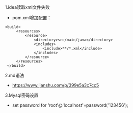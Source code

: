1.idea读取xml文件失败
- pom.xml增加配置：
```$xslt
<build>  
     <resources>  
         <resource>  
             <directory>src/main/java</directory>  
             <includes>  
                 <include>**/*.xml</include>  
             </includes>  
         </resource>  
     </resources>  
 </build>
```

2.md语法
- https://www.jianshu.com/p/399e5a3c7cc5


3.Mysql密码设置
- set password for 'root'@'localhost'=password('123456');




 
 

 